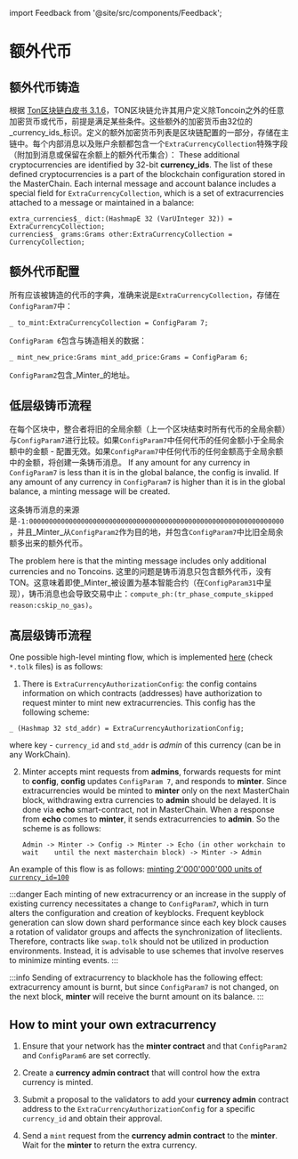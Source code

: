 import Feedback from '@site/src/components/Feedback';

# 额外代币

## 额外代币铸造

根据 [Ton区块链白皮书 3.1.6](https://ton-blockchain.github.io/docs/tblkch.pdf#page=55)，TON区块链允许其用户定义除Toncoin之外的任意加密货币或代币，前提是满足某些条件。这些额外的加密货币由32位的_currency_ids_标识。定义的额外加密货币列表是区块链配置的一部分，存储在主链中。每个内部消息以及账户余额都包含一个`ExtraCurrencyCollection`特殊字段（附加到消息或保留在余额上的额外代币集合）： These additional cryptocurrencies are identified by 32-bit **currency\_ids**. The list of these defined cryptocurrencies is a part of the blockchain configuration stored in the MasterChain. Each internal message and account balance includes a special field for `ExtraCurrencyCollection`, which is a set of extracurrencies attached to a message or maintained in a balance:

```tlb
extra_currencies$_ dict:(HashmapE 32 (VarUInteger 32)) = ExtraCurrencyCollection;
currencies$_ grams:Grams other:ExtraCurrencyCollection = CurrencyCollection;
```

## 额外代币配置

所有应该被铸造的代币的字典，准确来说是`ExtraCurrencyCollection`，存储在`ConfigParam7`中：

```tlb
_ to_mint:ExtraCurrencyCollection = ConfigParam 7;
```

`ConfigParam 6`包含与铸造相关的数据：

```tlb
_ mint_new_price:Grams mint_add_price:Grams = ConfigParam 6;
```

`ConfigParam2`包含_Minter_的地址。

## 低层级铸币流程

在每个区块中，整合者将旧的全局余额（上一个区块结束时所有代币的全局余额）与`ConfigParam7`进行比较。如果`ConfigParam7`中任何代币的任何金额小于全局余额中的金额 - 配置无效。如果`ConfigParam7`中任何代币的任何金额高于全局余额中的金额，将创建一条铸币消息。 If any amount for any currency in `ConfigParam7` is less than it is in the global balance, the config is invalid. If any amount of any currency in `ConfigParam7` is higher than it is in the global balance, a minting message will be created.

这条铸币消息的来源是`-1:0000000000000000000000000000000000000000000000000000000000000000`，并且_Minter_从`ConfigParam2`作为目的地，并包含`ConfigParam7`中比旧全局余额多出来的额外代币。

The problem here is that the minting message includes only additional currencies and no Toncoins.  这里的问题是铸币消息只包含额外代币，没有TON。这意味着即使_Minter_被设置为基本智能合约（在`ConfigParam31`中呈现），铸币消息也会导致交易中止：`compute_ph:(tr_phase_compute_skipped reason:cskip_no_gas)`。

## 高层级铸币流程

One possible high-level minting flow, which is implemented [here](https://github.com/ton-blockchain/governance-contract/tree/50ed2ecacc9e3cff4c77cbcc69aa07b39f5c46a2) (check `*.tolk` files) is as follows:

1. There is `ExtraCurrencyAuthorizationConfig`: the config contains information on which contracts (addresses) have authorization to request minter to mint new extracurrencies. This config has the following scheme:

```tlb
_ (Hashmap 32 std_addr) = ExtraCurrencyAuthorizationConfig;
```

where key - `currency_id` and `std_addr` is _admin_ of this currency (can be in any WorkChain).

2. Minter accepts mint requests from **admins**, forwards requests for mint to **config**, **config** updates `ConfigParam 7`, and responds to **minter**. Since extracurrencies would be minted to **minter** only on the next MasterChain block, withdrawing extra currencies to **admin** should be delayed. It is done via **echo** smart-contract, not in MasterChain. When a response from **echo** comes to **minter**, it sends extracurrencies to **admin**. So the scheme is as follows:

    `Admin -> Minter -> Config -> Minter -> Echo (in other workchain to wait 	until the next masterchain block) -> Minter -> Admin`

An example of this flow is as follows: [minting 2'000'000'000 units of `currency_id=100`](https://testnet.tonviewer.com/transaction/20fe328c04b4896acecb6e96aaebfe6fef90dcc1441e27049302f29770904ef0)

:::danger
Each minting of new extracurrency or an increase in the supply of existing currency necessitates a change to `ConfigParam7`, which in turn alters the configuration and creation of keyblocks. Frequent keyblock generation can slow down shard performance since each key block causes a rotation of validator groups and affects the synchronization of liteclients. Therefore, contracts like `swap.tolk` should not be utilized in production environments. Instead, it is advisable to use schemes that involve reserves to minimize minting events.
:::

:::info
Sending of extracurrency to blackhole has the following effect: extracurrency amount is burnt, but since `ConfigParam7` is not changed, on the next block, **minter** will receive the burnt amount on its balance.
:::

## How to mint your own extracurrency

1. Ensure that your network has the **minter contract** and that `ConfigParam2` and `ConfigParam6` are set correctly.

2. Create a **currency admin contract** that will control how the extra currency is minted.

3. Submit a proposal to the validators to add your **currency admin** contract address to the `ExtraCurrencyAuthorizationConfig` for a specific `currency_id` and obtain their approval.

4. Send a `mint` request from the **currency admin contract** to the **minter**. Wait for the **minter** to return the extra currency.
    <Feedback />

